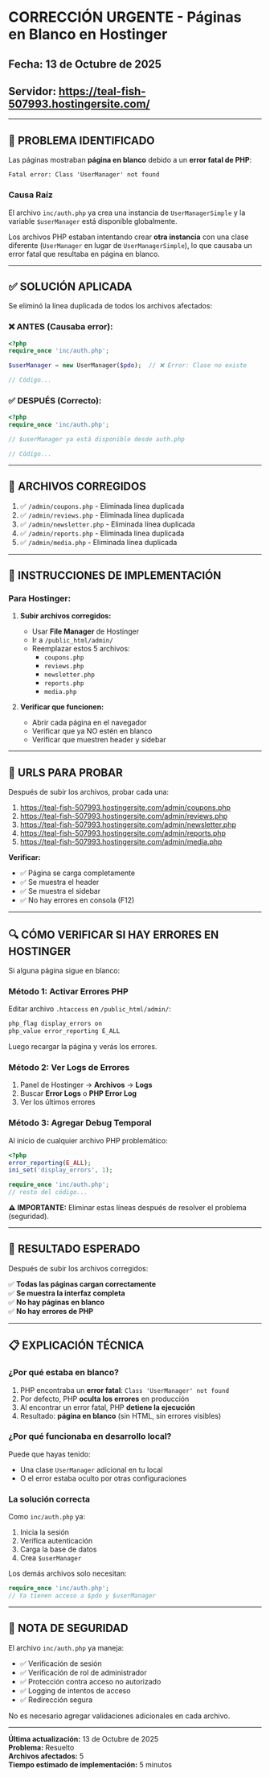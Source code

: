 # CORRECCIÓN URGENTE - Páginas en Blanco en Hostinger

## Fecha: 13 de Octubre de 2025
## Servidor: https://teal-fish-507993.hostingersite.com/

---

## 🐛 PROBLEMA IDENTIFICADO

Las páginas mostraban **página en blanco** debido a un **error fatal de PHP**:

```
Fatal error: Class 'UserManager' not found
```

### Causa Raíz

El archivo `inc/auth.php` ya crea una instancia de `UserManagerSimple` y la variable `$userManager` está disponible globalmente.

Los archivos PHP estaban intentando crear **otra instancia** con una clase diferente (`UserManager` en lugar de `UserManagerSimple`), lo que causaba un error fatal que resultaba en página en blanco.

---

## ✅ SOLUCIÓN APLICADA

Se eliminó la línea duplicada de todos los archivos afectados:

### ❌ **ANTES** (Causaba error):
```php
<?php
require_once 'inc/auth.php';

$userManager = new UserManager($pdo);  // ❌ Error: Clase no existe

// Código...
```

### ✅ **DESPUÉS** (Correcto):
```php
<?php
require_once 'inc/auth.php';

// $userManager ya está disponible desde auth.php

// Código...
```

---

## 📝 ARCHIVOS CORREGIDOS

1. ✅ `/admin/coupons.php` - Eliminada línea duplicada
2. ✅ `/admin/reviews.php` - Eliminada línea duplicada
3. ✅ `/admin/newsletter.php` - Eliminada línea duplicada
4. ✅ `/admin/reports.php` - Eliminada línea duplicada
5. ✅ `/admin/media.php` - Eliminada línea duplicada

---

## 🚀 INSTRUCCIONES DE IMPLEMENTACIÓN

### Para Hostinger:

1. **Subir archivos corregidos:**
   - Usar **File Manager** de Hostinger
   - Ir a `/public_html/admin/`
   - Reemplazar estos 5 archivos:
     * `coupons.php`
     * `reviews.php`
     * `newsletter.php`
     * `reports.php`
     * `media.php`

2. **Verificar que funcionen:**
   - Abrir cada página en el navegador
   - Verificar que ya NO estén en blanco
   - Verificar que muestren header y sidebar

---

## 🧪 URLS PARA PROBAR

Después de subir los archivos, probar cada una:

1. https://teal-fish-507993.hostingersite.com/admin/coupons.php
2. https://teal-fish-507993.hostingersite.com/admin/reviews.php
3. https://teal-fish-507993.hostingersite.com/admin/newsletter.php
4. https://teal-fish-507993.hostingersite.com/admin/reports.php
5. https://teal-fish-507993.hostingersite.com/admin/media.php

**Verificar:**
- ✅ Página se carga completamente
- ✅ Se muestra el header
- ✅ Se muestra el sidebar
- ✅ No hay errores en consola (F12)

---

## 🔍 CÓMO VERIFICAR SI HAY ERRORES EN HOSTINGER

Si alguna página sigue en blanco:

### Método 1: Activar Errores PHP

Editar archivo `.htaccess` en `/public_html/admin/`:

```apache
php_flag display_errors on
php_value error_reporting E_ALL
```

Luego recargar la página y verás los errores.

### Método 2: Ver Logs de Errores

1. Panel de Hostinger → **Archivos** → **Logs**
2. Buscar **Error Logs** o **PHP Error Log**
3. Ver los últimos errores

### Método 3: Agregar Debug Temporal

Al inicio de cualquier archivo PHP problemático:

```php
<?php
error_reporting(E_ALL);
ini_set('display_errors', 1);

require_once 'inc/auth.php';
// resto del código...
```

**⚠️ IMPORTANTE:** Eliminar estas líneas después de resolver el problema (seguridad).

---

## 🎯 RESULTADO ESPERADO

Después de subir los archivos corregidos:

✅ **Todas las páginas cargan correctamente**  
✅ **Se muestra la interfaz completa**  
✅ **No hay páginas en blanco**  
✅ **No hay errores de PHP**

---

## 📋 EXPLICACIÓN TÉCNICA

### ¿Por qué estaba en blanco?

1. PHP encontraba un **error fatal**: `Class 'UserManager' not found`
2. Por defecto, PHP **oculta los errores** en producción
3. Al encontrar un error fatal, PHP **detiene la ejecución**
4. Resultado: **página en blanco** (sin HTML, sin errores visibles)

### ¿Por qué funcionaba en desarrollo local?

Puede que hayas tenido:
- Una clase `UserManager` adicional en tu local
- O el error estaba oculto por otras configuraciones

### La solución correcta

Como `inc/auth.php` ya:
1. Inicia la sesión
2. Verifica autenticación
3. Carga la base de datos
4. Crea `$userManager`

Los demás archivos solo necesitan:
```php
require_once 'inc/auth.php';
// Ya tienen acceso a $pdo y $userManager
```

---

## 🔐 NOTA DE SEGURIDAD

El archivo `inc/auth.php` ya maneja:
- ✅ Verificación de sesión
- ✅ Verificación de rol de administrador
- ✅ Protección contra acceso no autorizado
- ✅ Logging de intentos de acceso
- ✅ Redirección segura

No es necesario agregar validaciones adicionales en cada archivo.

---

**Última actualización:** 13 de Octubre de 2025  
**Problema:** Resuelto  
**Archivos afectados:** 5  
**Tiempo estimado de implementación:** 5 minutos

